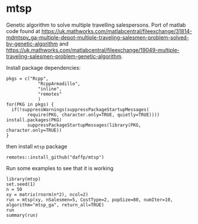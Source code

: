 # mtsp
Genetic algorithm to solve multiple travelling salespersons. Port of matlab code found at https://uk.mathworks.com/matlabcentral/fileexchange/31814-mdmtspv_ga-multiple-depot-multiple-traveling-salesmen-problem-solved-by-genetic-algorithm and https://uk.mathworks.com/matlabcentral/fileexchange/19049-multiple-traveling-salesmen-problem-genetic-algorithm.


Install package dependencies:

```
pkgs = c("Rcpp",
            "RcppArmadillo",
            "inline",
            "remotes"
            )
for(PKG in pkgs) {
  if(!suppressWarnings(suppressPackageStartupMessages(
        require(PKG, character.only=TRUE, quietly=TRUE)))) install.packages(PKG)
        suppressPackageStartupMessages(library(PKG, character.only=TRUE))
}
```

then install `mtsp` package

```
remotes::install_github("daffp/mtsp")
```

Run some examples to see that it is working

```
library(mtsp)
set.seed(1)
n = 50
xy = matrix(rnorm(n*2), ncol=2)
run = mtsp(xy, nSalesmen=5, CostType=2, popSize=80, numIter=10,
algorithm="mtsp_ga", return_all=TRUE)
run
summary(run)
```